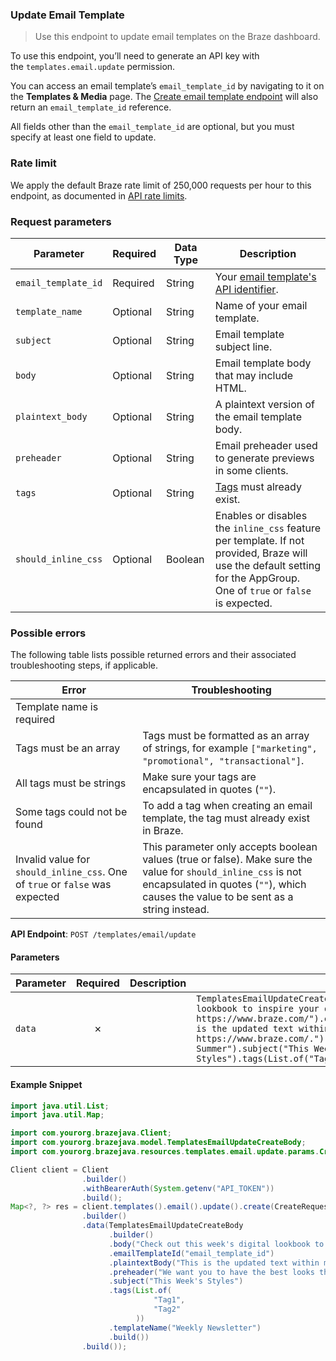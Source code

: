 
### Update Email Template <a name="create"></a>

> Use this endpoint to update email templates on the Braze dashboard. 
  

To use this endpoint, you’ll need to generate an API key with the `templates.email.update` permission.

You can access an email template’s `email_template_id` by navigating to it on the **Templates & Media** page. The [Create email template endpoint](https://www.braze.com/docs/api/endpoints/templates/email_templates/post_create_email_template/) will also return an `email_template_id` reference.

All fields other than the `email_template_id` are optional, but you must specify at least one field to update.

### Rate limit

We apply the default Braze rate limit of 250,000 requests per hour to this endpoint, as documented in [API rate limits](https://www.braze.com/docs/api/api_limits/).

### Request parameters

| Parameter | Required | Data Type | Description |
| --- | --- | --- | --- |
| `email_template_id` | Required | String | Your [email template's API identifier](https://www.braze.com/docs/api/identifier_types/). |
| `template_name` | Optional | String | Name of your email template. |
| `subject` | Optional | String | Email template subject line. |
| `body` | Optional | String | Email template body that may include HTML. |
| `plaintext_body` | Optional | String | A plaintext version of the email template body. |
| `preheader` | Optional | String | Email preheader used to generate previews in some clients. |
| `tags` | Optional | String | [Tags](https://www.braze.com/docs/user_guide/administrative/app_settings/manage_app_group/tags/) must already exist. |
| `should_inline_css` | Optional | Boolean | Enables or disables the `inline_css` feature per template. If not provided, Braze will use the default setting for the AppGroup. One of `true` or `false` is expected. |

### Possible errors

The following table lists possible returned errors and their associated troubleshooting steps, if applicable.

| Error | Troubleshooting |
| --- | --- |
| Template name is required |  |
| Tags must be an array | Tags must be formatted as an array of strings, for example `["marketing", "promotional", "transactional"]`. |
| All tags must be strings | Make sure your tags are encapsulated in quotes (`""`). |
| Some tags could not be found | To add a tag when creating an email template, the tag must already exist in Braze. |
| Invalid value for `should_inline_css`. One of `true` or `false` was expected | This parameter only accepts boolean values (true or false). Make sure the value for `should_inline_css` is not encapsulated in quotes (`""`), which causes the value to be sent as a string instead. |

**API Endpoint**: `POST /templates/email/update`

#### Parameters

| Parameter | Required | Description | Example |
|-----------|:--------:|-------------|--------|
| `data` | ✗ |  | `TemplatesEmailUpdateCreateBody.builder().body("Check out this week's digital lookbook to inspire your outfits. Take a look at https://www.braze.com/").emailTemplateId("email_template_id").plaintextBody("This is the updated text within my email body and here is a link to https://www.braze.com/.").preheader("We want you to have the best looks this Summer").subject("This Week's Styles").tags(List.of("Tag1","Tag2")).templateName("Weekly Newsletter").build()` |

#### Example Snippet

```java
import java.util.List;
import java.util.Map;

import com.yourorg.brazejava.Client;
import com.yourorg.brazejava.model.TemplatesEmailUpdateCreateBody;
import com.yourorg.brazejava.resources.templates.email.update.params.CreateRequest;

Client client = Client
                .builder()
                .withBearerAuth(System.getenv("API_TOKEN"))
                .build();
Map<?, ?> res = client.templates().email().update().create(CreateRequest
                .builder()
                .data(TemplatesEmailUpdateCreateBody
                      .builder()
                      .body("Check out this week's digital lookbook to inspire your outfits. Take a look at https://www.braze.com/")
                      .emailTemplateId("email_template_id")
                      .plaintextBody("This is the updated text within my email body and here is a link to https://www.braze.com/.")
                      .preheader("We want you to have the best looks this Summer")
                      .subject("This Week's Styles")
                      .tags(List.of(
                                "Tag1",
                                "Tag2"
                            ))
                      .templateName("Weekly Newsletter")
                      .build())
                .build());
```
